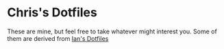Chris's Dotfiles
================

These are mine, but feel free to take whatever might interest you. 
Some of them are derived from [Ian's Dotfiles](https://github.com/statico/dotfiles)
